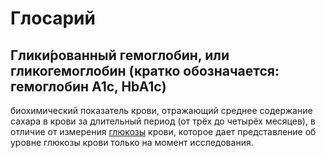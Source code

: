 # Глосарий

## **Глики́рованный гемоглобин**, или **гликогемоглобин** \(кратко обозначается: **гемоглобин A1c**, **HbA1c**\)

биохимический показатель крови, отражающий среднее содержание сахара в крови за длительный период \(от трёх до четырёх месяцев\), в отличие от измерения [глюкозы](https://ru.wikipedia.org/wiki/%D0%93%D0%BB%D1%8E%D0%BA%D0%BE%D0%B7%D0%B0) крови, которое дает представление об уровне глюкозы крови только на момент исследования.

